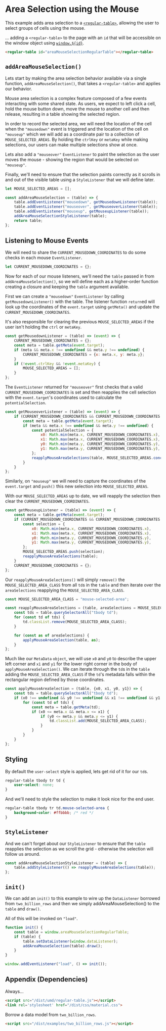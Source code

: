 # Area Selection using the Mouse

This example adds area selection to a [`<regular-table>`](https://github.com/jpmorganchase/regular-table),
allowing the user to select groups of cells using the mouse.

... adding a `<regular-table>` to the page with an `id` that will be 
accessible on the window object using [`window.${id}`](https://stackoverflow.com/questions/18713272/why-do-dom-elements-exist-as-properties-on-the-window-object).

```html
<regular-table id="areaMouseSelectionRegularTable"></regular-table>
```

## `addAreaMouseSelection()`

Lets start by making the area selection behavior available via a single function,
`addAreaMouseSelection()`, that takes a `<regular-table>` and applies our behavior.

Mouse area selection is a complex feature composed of a few events interacting
with some shared state. As users, we expect to left click a cell, hold the mouse
button down, move the mouse to another cell and then release, resulting in a table
showing the selected region.

In order to record the selected area, we will need the location of the cell when
the `"mousedown"` event is triggered and the location of the cell on `"mouseup"` which
we will add as a coordinate pair to a collection of `MOUSE_SELECTED_AREAS`.
By holding the `ctrlKey` or `metaKey` while making selections, 
our users can make multiple selections show at once.

Lets also add a `"mouseover"` `EventListener` to paint the selection as the user
moves the mouse - showing the region that would be selected on `"mouseup"`.

Finally, we'll need to ensure that the selection paints correctly as it scrolls
in and out of the visible table using a `StyleListener` that we will define later.

```javascript
let MOUSE_SELECTED_AREAS = [];

const addAreaMouseSelection = (table) => {
    table.addEventListener("mousedown", getMousedownListener(table));
    table.addEventListener("mouseover", getMouseoverListener(table));
    table.addEventListener("mouseup", getMouseupListener(table));
    addAreaMouseSelectionStyleListener(table);
    return table;
};
```
## Listening to Mouse Events

We will need to share the `CURRENT_MOUSEDOWN_COORDINATES` to do some checks in each mouse `EventListener`.

```javascript
let CURRENT_MOUSEDOWN_COORDINATES = {};
```

Now for each of our mouse listeners, we'll need the `table` passed in from `addAreaMouseSelection()`,
so we will define each as a higher-order function creating a closure and keeping
the `table` argument available.

First we can create a `"mousedown"` `EventListener` by calling `getMousedownListener()` with the table. The listener function `return`ed will look up the coordinates of the `event.target` using `getMeta()` and update the `CURRENT_MOUSEDOWN_COORDINATES`.

It's also responsible for clearing the previous `MOUSE_SELECTED_AREAS` if the user isn't holding the `ctrl` or `metaKey`.

```javascript
const getMousedownListener = (table) => (event) => {
    CURRENT_MOUSEDOWN_COORDINATES = {};
    const meta = table.getMeta(event.target);
    if (meta && meta.x !== undefined && meta.y !== undefined) {
        CURRENT_MOUSEDOWN_COORDINATES = {x: meta.x, y: meta.y};
    }
    if (!event.ctrlKey && !event.metaKey) {
        MOUSE_SELECTED_AREAS = [];
    }
};
```
The `EventListener` returned for `"mouseover"` first checks that a valid `CURRENT_MOUSEDOWN_COORDINATES`
is set and then reapplies the cell selection with the `event.target`'s coordinates
 used to calculate the `potentialSelection`.
```javascript
const getMouseoverListener = (table) => (event) => {
    if (CURRENT_MOUSEDOWN_COORDINATES && CURRENT_MOUSEDOWN_COORDINATES.x !== undefined) {
        const meta = table.getMeta(event.target);
        if (meta && meta.x !== undefined && meta.y !== undefined) {
            const potentialSelection = {
                x0: Math.min(meta.x, CURRENT_MOUSEDOWN_COORDINATES.x),
                x1: Math.max(meta.x, CURRENT_MOUSEDOWN_COORDINATES.x),
                y0: Math.min(meta.y, CURRENT_MOUSEDOWN_COORDINATES.y),
                y1: Math.max(meta.y, CURRENT_MOUSEDOWN_COORDINATES.y),
            };
            reapplyMouseAreaSelections(table, MOUSE_SELECTED_AREAS.concat([potentialSelection]));
        }
    }
};
```
Similarly, on `"mouseup"` we will need to capture the coordinates of the `event.target` and `push()` this new selection into `MOUSE_SELECTED_AREAS`.

With our `MOUSE_SELECTED_AREAS` up to date, we will reapply the selection then clear the `CURRENT_MOUSEDOWN_COORDINATES`.
```javascript
const getMouseupListener = (table) => (event) => {
    const meta = table.getMeta(event.target);
    if (CURRENT_MOUSEDOWN_COORDINATES && CURRENT_MOUSEDOWN_COORDINATES.x !== undefined && meta.x !== undefined && meta.y !== undefined) {
        const selection = {
            x0: Math.min(meta.x, CURRENT_MOUSEDOWN_COORDINATES.x),
            x1: Math.max(meta.x, CURRENT_MOUSEDOWN_COORDINATES.x),
            y0: Math.min(meta.y, CURRENT_MOUSEDOWN_COORDINATES.y),
            y1: Math.max(meta.y, CURRENT_MOUSEDOWN_COORDINATES.y),
        };
        MOUSE_SELECTED_AREAS.push(selection);
        reapplyMouseAreaSelections(table);
    }
    CURRENT_MOUSEDOWN_COORDINATES = {};
};
```
Our `reapplyMouseAreaSelections()` will simply `remove()` the `MOUSE_SELECTED_AREA_CLASS`
from all `td`s in the `table` and then iterate over the `areaSelections` reapplying the
`MOUSE_SELECTED_AREA_CLASS`.
```javascript
const MOUSE_SELECTED_AREA_CLASS = "mouse-selected-area";

const reapplyMouseAreaSelections = (table, areaSelections = MOUSE_SELECTED_AREAS) => {
    const tds = table.querySelectorAll("tbody td");
    for (const td of tds) {
        td.classList.remove(MOUSE_SELECTED_AREA_CLASS);
    }

    for (const as of areaSelections) {
        applyMouseAreaSelection(table, as);
    }
};
```
Much like our `MetaData` `object`, we will use `x0` and `y0` to describe the upper
left corner and `x1` and `y1` for the lower right corner in the body of `applyMouseAreaSelection()`.
We can iterate through the `td`s in the `table` adding the `MOUSE_SELECTED_AREA_CLASS`
if the `td`'s metadata falls within the rectangular region defined by those coordinates.
```javascript
const applyMouseAreaSelection = (table, {x0, x1, y0, y1}) => {
    const tds = table.querySelectorAll("tbody td");
    if (x0 !== undefined && y0 !== undefined && x1 !== undefined && y1 !== undefined) {
        for (const td of tds) {
            const meta = table.getMeta(td);
            if (x0 <= meta.x && meta.x <= x1) {
                if (y0 <= meta.y && meta.y <= y1) {
                    td.classList.add(MOUSE_SELECTED_AREA_CLASS);
                }
            }
        }
    }
};
```
## Styling
By default the `user-select` style is applied, lets get rid of it for our `td`s.
```css
regular-table tbody tr td {
    user-select: none;
}
```
And we'll need to style the selection to make it look nice for the end user.
```css
regular-table tbody tr td.mouse-selected-area {
    background-color: #ffbbbb; /* red */
}
```
## `StyleListener`
And we can't forget about our `StyleListener` to ensure that the `table` reapplies
the selection as we scroll the grid - otherwise the selection will follow us around.
```javascript
const addAreaMouseSelectionStyleListener = (table) => {
    table.addStyleListener(() => reapplyMouseAreaSelections(table));
};
```
## `init()`
We can add an `init()` to this example to wire up the `DataListener` borrowed from
`two_billion_rows` and then we simply addAreaMouseSelection() to the `table` and `draw()`.

All of this will be invoked on `"load"`.
```javascript
function init() {
    const table = window.areaMouseSelectionRegularTable;
    if (table) {
        table.setDataListener(window.dataListener);
        addAreaMouseSelection(table).draw();
    }
}

window.addEventListener("load", () => init());
```

## Appendix (Dependencies)

Always...

```html
<script src="/dist/umd/regular-table.js"></script>
<link rel='stylesheet' href="/dist/css/material.css">
```

Borrow a data model from `two_billion_rows`.

```html
<script src="/dist/examples/two_billion_rows.js"></script>
```
